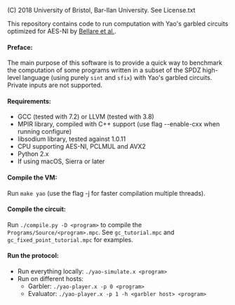 (C) 2018 University of Bristol, Bar-Ilan University. See License.txt

This repository contains code to run computation with Yao's garbled circuits optimized for AES-NI by [Bellare et al.](https://eprint.iacr.org/2013/426).

#### Preface:

The main purpose of this software is to provide a quick way to benchmark the computation of some programs written in a subset of the SPDZ high-level language (using purely `sint` and `sfix`) with Yao's garbled circuits. Private inputs are not supported.

#### Requirements:
 - GCC (tested with 7.2) or LLVM (tested with 3.8)
 - MPIR library, compiled with C++ support (use flag --enable-cxx when running configure)
 - libsodium library, tested against 1.0.11
 - CPU supporting AES-NI, PCLMUL and AVX2
 - Python 2.x
 - If using macOS, Sierra or later

#### Compile the VM:

Run `make yao` (use the flag -j for faster compilation multiple threads).

#### Compile the circuit:

Run `./compile.py -D <program>` to compile the `Programs/Source/<program>.mpc`. See `gc_tutorial.mpc` and `gc_fixed_point_tutorial.mpc` for examples.

#### Run the protocol:

- Run everything locally: `./yao-simulate.x <program>`
- Run on different hosts:
  - Garbler: ```./yao-player.x -p 0 <program>```
  - Evaluator: ```./yao-player.x -p 1 -h <garbler host> <program>```
